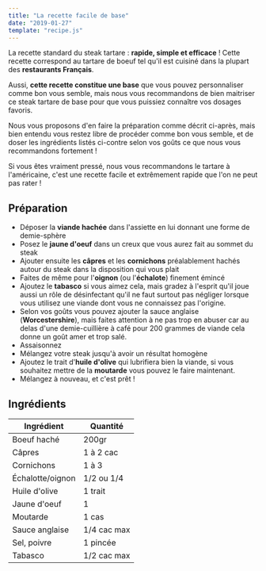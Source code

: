 ```yaml
---
title: "La recette facile de base"
date: "2019-01-27"
template: "recipe.js"
---
```



La recette standard du steak tartare : **rapide, simple et efficace** !
Cette recette correspond au tartare de boeuf tel qu'il est cuisiné dans la plupart des **restaurants Français**.

Aussi, **cette recette constitue une base** que vous pouvez personnaliser comme bon vous semble, mais nous vous recommandons de bien maitriser ce steak tartare de base pour que vous puissiez connaître vos dosages favoris.

Nous vous proposons d'en faire la préparation comme décrit ci-après, mais bien entendu vous restez libre de procéder comme bon vous semble, et de doser les ingrédients listés ci-contre selon vos goûts ce que nous vous recommandons fortement !

Si vous êtes vraiment pressé, nous vous recommandons le tartare à l'américaine, c'est une recette facile et extrêmement rapide que l'on ne peut pas rater !

## Préparation
- Déposer la **viande hachée** dans l'assiette en lui donnant une forme de demie-sphère
- Posez le **jaune d'oeuf** dans un creux que vous aurez fait au sommet du steak
- Ajouter ensuite les **câpres** et les **cornichons** préalablement hachés autour du steak dans la disposition qui vous plait
- Faites de même pour l'**oignon** (ou l'**échalote**) finement émincé
- Ajoutez le **tabasco** si vous aimez cela, mais gradez à l'esprit qu'il joue aussi un rôle de désinfectant qu'il ne faut surtout pas négliger lorsque vous utilisez une viande dont vous ne connaissez pas l'origine.
- Selon vos goûts vous pouvez ajouter la sauce anglaise (**Worcestershire**), mais faites attention à ne pas trop en abuser car au delas d'une demie-cuillière à café pour 200 grammes de viande cela donne un goût amer et trop salé.
- Assaisonnez
- Mélangez votre steak jusqu'à avoir un résultat homogène
- Ajoutez le trait d'**huile d'olive** qui lubrifiera bien la viande, si vous souhaitez mettre de la **moutarde** vous pouvez le faire maintenant.
- Mélangez à nouveau, et c'est prêt !

## Ingrédients

| Ingrédient	    | Quantité    |
| ----------------- | ----------- |
| Boeuf haché       | 200gr       |
| Câpres 	        | 1 à 2 cac   |
| Cornichons        | 1 à 3       |
| Échalotte/oignon  | 1/2 ou 1/4  |
| Huile d'olive	    | 1 trait     |
| Jaune d'oeuf      | 1           |
| Moutarde          | 1 cas       |
| Sauce anglaise    | 1/4 cac max |
| Sel, poivre       | 1 pincée    |
| Tabasco           | 1/2 cac max |


